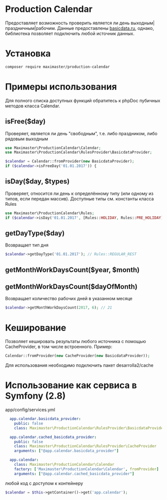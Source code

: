 # Production Calendar

Предоставляет возможность проверить является ли день выходным|праздничным|рабочим.
Данные предоставлены [basicdata.ru], однако, библиотека позволяет подключить любой источник данных.

# Установка

```bash
composer require maximaster/production-calendar
```

# Примеры использования

Для полного списка доступных функций обратитесь к phpDoc пубичных методов класса Calendar.

## isFree($day)
Проверяет, является ли день "свободным", т.е. либо праздником, либо рядовым выходным
```php
use Maximaster\ProductionCalendar\Calendar;
use Maximaster\ProductionCalendar\RulesProvider\BasicdataProvider;

$calendar = Calendar::fromProvider(new BasicdataProvider);
if ($calendar->isFreeDay('01.01.2017')) {
```

## isDay($day, $types)
Проверяет, относится ли день к определённому типу (или одному из типов, если передан массив). Доступные типы см. константы класса Rules
```php
use Maximaster\ProductionCalendar\Rules;
if ($calendar->isDay('01.01.2017', [Rules::HOLIDAY, Rules::PRE_HOLIDAY])) {
```

## getDayType($day)
Возвращает тип дня
```php
$calendar->getDayType('01.01.2017'); // Rules::REGULAR_REST
```

## getMonthWorkDaysCount($year, $month)
## getMonthWorkDaysCount($dayOfMonth)
Возвращает количество рабочих дней в указанном месяце
```php
$calendar->getMonthWorkDaysCount(2017, 6); // 21
```

# Кеширование
Позволяет кешировать результаты любого источника с помощью CacheProvider, в том числе встроенного. Пример:
```php
Calendar::fromProvider(new CacheProvider(new BasicdataProvider));
```
Для использования необходимо подключить пакет desarrolla2/cache

# Использование как сервиса в Symfony (2.8)
app/config/services.yml
```yml
  app.calendar.basicdata_provider:
    public: false
    class: Maximaster\ProductionCalendar\RulesProvider\BasicdataProvider

  app.calendar.cached_basicdata_provider:
    public: false
    class: Maximaster\ProductionCalendar\RulesProvider\CacheProvider
    arguments: ["@app.calendar.basicdata_provider"]

  app.calendar:
    class: Maximaster\ProductionCalendar\Calendar
    factory: ['Maximaster\ProductionCalendar\Calendar', fromProvider]
    arguments: ["@app.calendar.cached_basicdata_provider"]
```
любой код с доступом к контейнеру
```php
$calendar = $this->getContainer()->get('app.calendar');
```

[basicdata.ru]:http://basicdata.ru